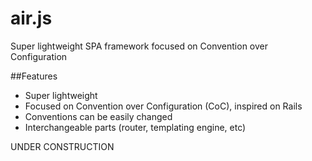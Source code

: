 air.js
======

Super lightweight SPA framework focused on Convention over Configuration

##Features

- Super lightweight
- Focused on Convention over Configuration (CoC), inspired on Rails
- Conventions can be easily changed
- Interchangeable parts (router, templating engine, etc)

UNDER CONSTRUCTION
